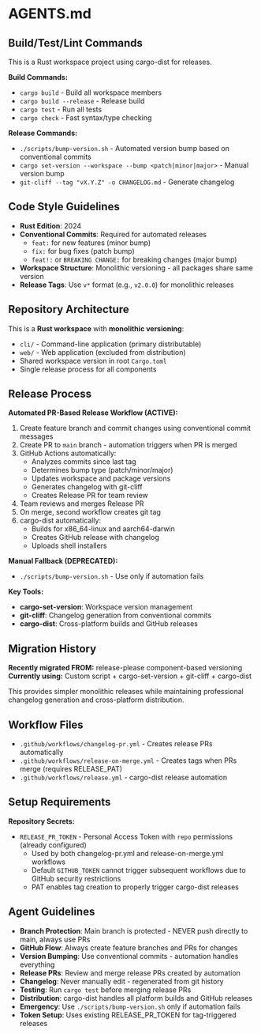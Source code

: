 # AGENTS.md

## Build/Test/Lint Commands
This is a Rust workspace project using cargo-dist for releases.

**Build Commands:**
- `cargo build` - Build all workspace members
- `cargo build --release` - Release build
- `cargo test` - Run all tests
- `cargo check` - Fast syntax/type checking

**Release Commands:**
- `./scripts/bump-version.sh` - Automated version bump based on conventional commits
- `cargo set-version --workspace --bump <patch|minor|major>` - Manual version bump
- `git-cliff --tag "vX.Y.Z" -o CHANGELOG.md` - Generate changelog

## Code Style Guidelines
- **Rust Edition**: 2024
- **Conventional Commits**: Required for automated releases
  - `feat:` for new features (minor bump)
  - `fix:` for bug fixes (patch bump) 
  - `feat!:` or `BREAKING CHANGE:` for breaking changes (major bump)
- **Workspace Structure**: Monolithic versioning - all packages share same version
- **Release Tags**: Use `v*` format (e.g., `v2.0.0`) for monolithic releases

## Repository Architecture
This is a **Rust workspace** with **monolithic versioning**:
- `cli/` - Command-line application (primary distributable)
- `web/` - Web application (excluded from distribution)
- Shared workspace version in root `Cargo.toml`
- Single release process for all components

## Release Process
**Automated PR-Based Release Workflow (ACTIVE):**
1. Create feature branch and commit changes using conventional commit messages
2. Create PR to `main` branch - automation triggers when PR is merged
3. GitHub Actions automatically:
   - Analyzes commits since last tag
   - Determines bump type (patch/minor/major)
   - Updates workspace and package versions
   - Generates changelog with git-cliff
   - Creates Release PR for team review
4. Team reviews and merges Release PR
5. On merge, second workflow creates git tag
6. cargo-dist automatically:
   - Builds for x86_64-linux and aarch64-darwin
   - Creates GitHub release with changelog
   - Uploads shell installers

**Manual Fallback (DEPRECATED):**
- `./scripts/bump-version.sh` - Use only if automation fails

**Key Tools:**
- **cargo-set-version**: Workspace version management
- **git-cliff**: Changelog generation from conventional commits
- **cargo-dist**: Cross-platform builds and GitHub releases

## Migration History
**Recently migrated FROM:** release-please component-based versioning
**Currently using:** Custom script + cargo-set-version + git-cliff + cargo-dist

This provides simpler monolithic releases while maintaining professional changelog generation and cross-platform distribution.

## Workflow Files
- `.github/workflows/changelog-pr.yml` - Creates release PRs automatically
- `.github/workflows/release-on-merge.yml` - Creates tags when PRs merge (requires RELEASE_PAT)
- `.github/workflows/release.yml` - cargo-dist release automation

## Setup Requirements
**Repository Secrets:**
- `RELEASE_PR_TOKEN` - Personal Access Token with `repo` permissions (already configured)
  - Used by both changelog-pr.yml and release-on-merge.yml workflows
  - Default `GITHUB_TOKEN` cannot trigger subsequent workflows due to GitHub security restrictions
  - PAT enables tag creation to properly trigger cargo-dist releases

## Agent Guidelines
- **Branch Protection**: Main branch is protected - NEVER push directly to main, always use PRs
- **GitHub Flow**: Always create feature branches and PRs for changes
- **Version Bumping**: Use conventional commits - automation handles everything
- **Release PRs**: Review and merge release PRs created by automation
- **Changelog**: Never manually edit - regenerated from git history
- **Testing**: Run `cargo test` before merging release PRs
- **Distribution**: cargo-dist handles all platform builds and GitHub releases
- **Emergency**: Use `./scripts/bump-version.sh` only if automation fails
- **Token Setup**: Uses existing RELEASE_PR_TOKEN for tag-triggered releases